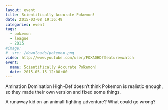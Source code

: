 ```yaml
---
layout: event
title: Scientifically Accurate Pokemon!
date: 2015-03-08 19:36:49
categories: event
tags:
  - pokemon
  - league
  - 2015
#image:
#  src: /downloads/pokemon.png
video: http://www.youtube.com/user/FOXADHD?feature=watch
event:
  name: Scientifically Accurate Pokemon!
  date: 2015-05-15 12:00:00
---
```

Amination Domination High-Def doesn’t think Pokemon is realistic enough, so they made their own version and fixed some things.

A runaway kid on an animal-fighting adventure? What could go wrong?